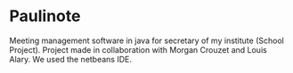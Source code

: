 # Paulinote
Meeting management software in java for secretary of my institute (School Project).
Project made in collaboration with Morgan Crouzet and Louis Alary.
We used the netbeans IDE.
